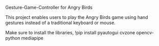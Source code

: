 Gesture-Game-Controller for Angry Birds

This project enables users to play the Angry Birds game using hand gestures instead of a traditional keyboard or mouse.

Make sure to install the libraries,
!pip install pyautogui cvzone opencv-python mediapipe

